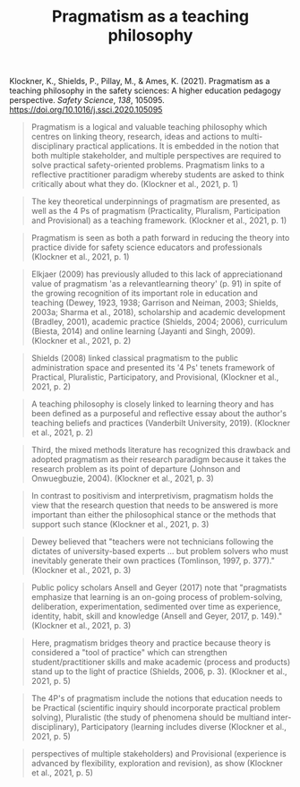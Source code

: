 ﻿---
backlinks:
- title: Paper Summaries
  url: /sense/Paper-Summaries/paper-summaries.html
title: Pragmatism as a teaching philosophy
---
Klockner, K., Shields, P., Pillay, M., & Ames, K. (2021). Pragmatism as a teaching philosophy in the safety sciences: A higher education pedagogy perspective. *Safety Science*, *138*, 105095. <https://doi.org/10.1016/j.ssci.2020.105095>

> Pragmatism is a logical and valuable teaching philosophy which centres on linking theory, research, ideas and actions to multi-disciplinary practical applications. It is embedded in the notion that both multiple stakeholder, and multiple perspectives are required to solve practical safety-oriented problems. Pragmatism links to a reflective practitioner paradigm whereby students are asked to think critically about what they do. (Klockner et al., 2021, p. 1)

> The key theoretical underpinnings of pragmatism are presented, as well as the 4 Ps of pragmatism (Practicality, Pluralism, Participation and Provisional) as a teaching framework. (Klockner et al., 2021, p. 1)

> Pragmatism is seen as both a path forward in reducing the theory into practice divide for safety science educators and professionals (Klockner et al., 2021, p. 1)

> Elkjaer (2009) has previously alluded to this lack of appreciationand value of pragmatism 'as a relevantlearning theory' (p. 91) in spite of the growing recognition of its important role in education and teaching (Dewey, 1923, 1938; Garrison and Neiman, 2003; Shields, 2003a; Sharma et al., 2018), scholarship and academic development (Bradley, 2001), academic practice (Shields, 2004; 2006), curriculum (Biesta, 2014) and online learning (Jayanti and Singh, 2009). (Klockner et al., 2021, p. 2)

> Shields (2008) linked classical pragmatism to the public administration space and presented its '4 Ps' tenets framework of Practical, Pluralistic, Participatory, and Provisional, (Klockner et al., 2021, p. 2)

> A teaching philosophy is closely linked to learning theory and has been defined as a purposeful and reflective essay about the author's teaching beliefs and practices (Vanderbilt University, 2019). (Klockner et al., 2021, p. 2)

> Third, the mixed methods literature has recognized this drawback and adopted pragmatism as their research paradigm because it takes the research problem as its point of departure (Johnson and Onwuegbuzie, 2004). (Klockner et al., 2021, p. 3)

> In contrast to positivism and interpretivism, pragmatism holds the view that the research question that needs to be answered is more important than either the philosophical stance or the methods that support such stance (Klockner et al., 2021, p. 3)

> Dewey believed that "teachers were not technicians following the dictates of university-based experts ... but problem solvers who must inevitably generate their own practices (Tomlinson, 1997, p. 377)." (Klockner et al., 2021, p. 3)

> Public policy scholars Ansell and Geyer (2017) note that "pragmatists emphasize that learning is an on-going process of problem-solving, deliberation, experimentation, sedimented over time as experience, identity, habit, skill and knowledge (Ansell and Geyer, 2017, p. 149)." (Klockner et al., 2021, p. 3)

> Here, pragmatism bridges theory and practice because theory is considered a "tool of practice" which can strengthen student/practitioner skills and make academic (process and products) stand up to the light of practice (Shields, 2006, p. 3). (Klockner et al., 2021, p. 5)

> The 4P's of pragmatism include the notions that education needs to be Practical (scientific inquiry should incorporate practical problem solving), Pluralistic (the study of phenomena should be multiand inter- disciplinary), Participatory (learning includes diverse (Klockner et al., 2021, p. 5)

> perspectives of multiple stakeholders) and Provisional (experience is advanced by flexibility, exploration and revision), as show (Klockner et al., 2021, p. 5)